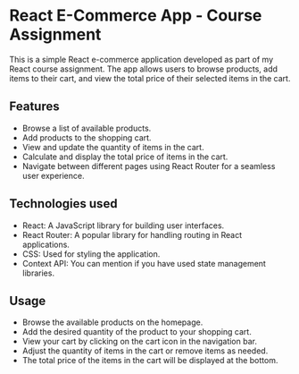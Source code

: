 # React E-Commerce App - Course Assignment

This is a simple React e-commerce application developed as part of my React course assignment. The app allows users to browse products, add items to their cart, and view the total price of their selected items in the cart.


## Features
- Browse a list of available products.
- Add products to the shopping cart.
- View and update the quantity of items in the cart.
- Calculate and display the total price of items in the cart.
- Navigate between different pages using React Router for a seamless user experience.

## Technologies used
- React: A JavaScript library for building user interfaces.
- React Router: A popular library for handling routing in React applications.
- CSS: Used for styling the application.
- Context API: You can mention if you have used state management libraries.

## Usage
- Browse the available products on the homepage.
- Add the desired quantity of the product to your shopping cart.
- View your cart by clicking on the cart icon in the navigation bar.
- Adjust the quantity of items in the cart or remove items as needed.
- The total price of the items in the cart will be displayed at the bottom.
